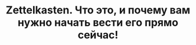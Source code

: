 ---
title: Zettelkasten. Что это, и почему вам нужно начать вести его прямо сейчас!
tags: "Размышления"
lang: ru
show_edit_on_github: false
comment: true
license: false
modify_date: "2022-01-16"
show_subscribe: false
article_header:
  theme: dark
  type: overlay
  align: left
  background_image:
    src: /header_images/zettelkasten.jpg
---